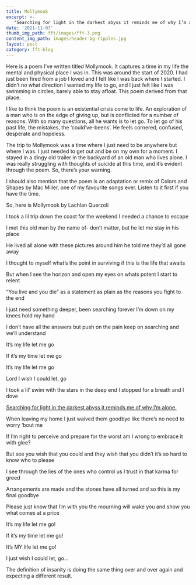 ```yaml
---
title: Mollymook
excerpt: >-
   "Searching for light in the darkest abyss it reminds me of why I’m alone"
date: '2021-11-07'
thumb_img_path: fft/images/fft-3.png
content_img_path: images/header-bg-ripples.jpg
layout: post
category: fft-blog
---
```

Here is a poem I’ve written titled Mollymook. It captures a time in my life the mental and physical place I was in. This was around the start of 2020. I had just been fired from a job I loved and I felt like I was back where I started. I didn’t no what direction I wanted my life to go, and I just felt like I was swimming in circles, barely able to stay afloat. This poem derived from that place.

I like to think the poem is an existential crisis come to life. An exploration of a man who is on the edge of giving up, but is conflicted for a number of reasons. With so many questions, all he wants is to let go. To let go of his past life, the mistakes, the ‘could’ve-beens’. He feels cornered, confused, desperate and hopeless. 

The trip to Mollymook was a time where I just need to be anywhere but where I was. I just needed to get out and be on my own for a moment. I stayed in a dingy old trailer in the backyard of an old man who lives alone. I was really struggling with thoughts of suicide at this time, and it’s evident through the poem. So, there’s your warning.

I should also mention that the poem is an adaptation or remix of Colors and Shapes by Mac Miller, one of my favourite songs ever. Listen to it first if you have the time. 


So, here is Mollymook by Lachlan Querzoli



I took a lil trip down the coast for the weekend I needed a chance to escape

I met this old man by the name of- don’t matter, but he let me stay in his place

He lived all alone with these pictures around him he told me they’d all gone away

I thought to myself what’s the point in surviving if this is the life that awaits

But when I see the horizon and open my eyes on whats potent I start to relent

“You live and you die” as a statement as plain as the reasons you fight to the end

I just need something deeper, been searching forever I’m down on my knees hold my hand

I don’t have all the answers but push on the pain keep on searching and we’ll understand





It’s my life let me go

If it’s my time let me go

It’s my life let me go

Lord I wish I could let, go





I took a lil’ swim with the stars in the deep end I stopped for a breath and I dove

<a href="#fiveMinutes"> Searching for light in the darkest abyss it reminds me of why I’m alone.</a>

When leaving my home I just waived them goodbye like there’s no need to worry ‘bout me

If I’m right to perceive and prepare for the worst am I wrong to embrace it with glee?

But see you wish that you could and they wish that you didn’t it’s so hard to know who to please

I see through the lies of the ones who control us I trust in that karma for greed

Arrangements are made and the stones have all turned and so this is my final goodbye

Please just know that I’m with you the mourning will wake you and show you what comes at a price





It’s my life let me go!

If it’s my time let me go!

It’s MY life let me go!

I just wish I could let, go…




<p id="fiveMinutes"></p>
The definition of insanity is doing the same thing over and over again and expecting a different result.

